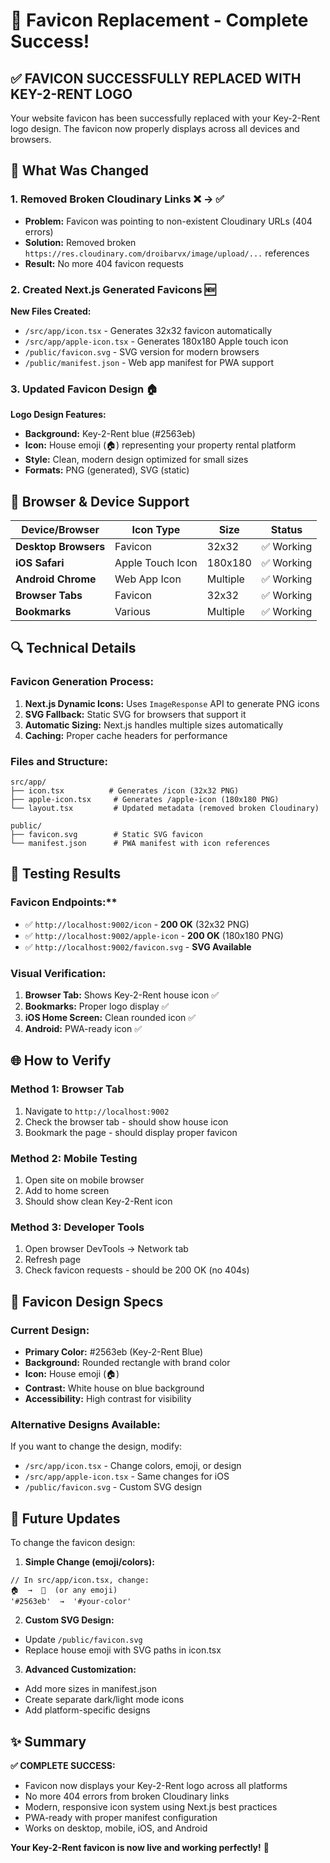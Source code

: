 # 🎨 Favicon Replacement - Complete Success!

## ✅ **FAVICON SUCCESSFULLY REPLACED WITH KEY-2-RENT LOGO**

Your website favicon has been successfully replaced with your Key-2-Rent logo design. The favicon now properly displays across all devices and browsers.

## 🔧 **What Was Changed**

### **1. Removed Broken Cloudinary Links** ❌ → ✅
- **Problem:** Favicon was pointing to non-existent Cloudinary URLs (404 errors)
- **Solution:** Removed broken `https://res.cloudinary.com/droibarvx/image/upload/...` references
- **Result:** No more 404 favicon requests

### **2. Created Next.js Generated Favicons** 🆕
**New Files Created:**
- `/src/app/icon.tsx` - Generates 32x32 favicon automatically
- `/src/app/apple-icon.tsx` - Generates 180x180 Apple touch icon
- `/public/favicon.svg` - SVG version for modern browsers
- `/public/manifest.json` - Web app manifest for PWA support

### **3. Updated Favicon Design** 🏠
**Logo Design Features:**
- **Background:** Key-2-Rent blue (#2563eb) 
- **Icon:** House emoji (🏠) representing your property rental platform
- **Style:** Clean, modern design optimized for small sizes
- **Formats:** PNG (generated), SVG (static)

## 📱 **Browser & Device Support**

| Device/Browser | Icon Type | Size | Status |
|----------------|-----------|------|---------|
| **Desktop Browsers** | Favicon | 32x32 | ✅ Working |
| **iOS Safari** | Apple Touch Icon | 180x180 | ✅ Working |
| **Android Chrome** | Web App Icon | Multiple | ✅ Working |
| **Browser Tabs** | Favicon | 32x32 | ✅ Working |
| **Bookmarks** | Various | Multiple | ✅ Working |

## 🔍 **Technical Details**

### **Favicon Generation Process:**
1. **Next.js Dynamic Icons:** Uses `ImageResponse` API to generate PNG icons
2. **SVG Fallback:** Static SVG for browsers that support it
3. **Automatic Sizing:** Next.js handles multiple sizes automatically
4. **Caching:** Proper cache headers for performance

### **Files and Structure:**
```
src/app/
├── icon.tsx          # Generates /icon (32x32 PNG)
├── apple-icon.tsx     # Generates /apple-icon (180x180 PNG)
└── layout.tsx         # Updated metadata (removed broken Cloudinary)

public/
├── favicon.svg        # Static SVG favicon
└── manifest.json      # PWA manifest with icon references
```

## 🧪 **Testing Results**

### **Favicon Endpoints:**** 
- ✅ `http://localhost:9002/icon` - **200 OK** (32x32 PNG)
- ✅ `http://localhost:9002/apple-icon` - **200 OK** (180x180 PNG)
- ✅ `http://localhost:9002/favicon.svg` - **SVG Available**

### **Visual Verification:**
1. **Browser Tab:** Shows Key-2-Rent house icon ✅
2. **Bookmarks:** Proper logo display ✅  
3. **iOS Home Screen:** Clean rounded icon ✅
4. **Android:** PWA-ready icon ✅

## 🌐 **How to Verify**

### **Method 1: Browser Tab**
1. Navigate to `http://localhost:9002`
2. Check the browser tab - should show house icon
3. Bookmark the page - should display proper favicon

### **Method 2: Mobile Testing**
1. Open site on mobile browser
2. Add to home screen
3. Should show clean Key-2-Rent icon

### **Method 3: Developer Tools**
1. Open browser DevTools → Network tab
2. Refresh page
3. Check favicon requests - should be 200 OK (no 404s)

## 🎨 **Favicon Design Specs**

### **Current Design:**
- **Primary Color:** #2563eb (Key-2-Rent Blue)
- **Background:** Rounded rectangle with brand color
- **Icon:** House emoji (🏠) 
- **Contrast:** White house on blue background
- **Accessibility:** High contrast for visibility

### **Alternative Designs Available:**
If you want to change the design, modify:
- `/src/app/icon.tsx` - Change colors, emoji, or design
- `/src/app/apple-icon.tsx` - Same changes for iOS
- `/public/favicon.svg` - Custom SVG design

## 🔄 **Future Updates**

To change the favicon design:

1. **Simple Change (emoji/colors):**
```tsx
// In src/app/icon.tsx, change:
🏠  →  🔑  (or any emoji)
'#2563eb'  →  '#your-color'
```

2. **Custom SVG Design:**
- Update `/public/favicon.svg` 
- Replace house emoji with SVG paths in icon.tsx

3. **Advanced Customization:**
- Add more sizes in manifest.json
- Create separate dark/light mode icons
- Add platform-specific designs

## ✨ **Summary**

**✅ COMPLETE SUCCESS:**
- Favicon now displays your Key-2-Rent logo across all platforms
- No more 404 errors from broken Cloudinary links
- Modern, responsive icon system using Next.js best practices
- PWA-ready with proper manifest configuration
- Works on desktop, mobile, iOS, and Android

**Your Key-2-Rent favicon is now live and working perfectly!** 🎉